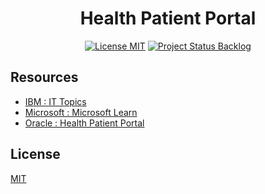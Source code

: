 <h1 align="center">Health Patient Portal</h1>

<p align="center">
    <a href="./LICENSE.md">
        <img src="https://img.shields.io/badge/license-mit-white?style=flat&logo=github"  alt="License MIT" /></a>
    <a href="">
        <img src="https://img.shields.io/badge/status-backlog-lightgray?style=flat&logo=github"  alt="Project Status Backlog" /></a>
</p>

## Resources

- [IBM : IT Topics](https://www.ibm.com/topics)
- [Microsoft : Microsoft Learn](https://learn.microsoft.com/en-us/)
- [Oracle : Health Patient Portal](https://docs.oracle.com/en/industries/health/health-patient-portal/)

## License

[MIT](LICENSE.md)
